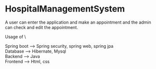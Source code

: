 # HospitalManagementSystem

A user can enter the application and make an appointment and the admin can check and edit the appointment.

Usage of \

Spring boot --> Spring security, spring web, spring jpa \
Database    --> Hibernate, Mysql \
Backend     --> Java \
Frontend    --> Html, css

